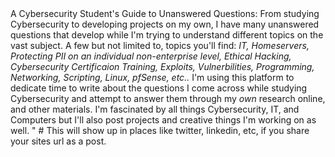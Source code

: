 <html> A Cybersecurity Student's Guide to Unanswered Questions: From studying Cybersecurity to developing projects on my own, I have many unanswered questions that develop while I'm trying to understand different topics on the vast subject. A few but not limited to, topics you'll find: <i> IT, Homeservers, Protecting PII on an individual non-enterprise level, Ethical Hacking, Cybersecurity Certificaion Training, Exploits, Vulnerbilities, Programming, Networking, Scripting, Linux, pfSense, etc..</i> I'm using this platform to dedicate time to write about the questions I come across while studying Cybersecurity and attempt to answer them through my <i>own</i> research online, and other materials. I'm fascinated by all things Cybersecurity, IT, and Computers but I'll also post projects and creative things I'm working on as well. " # This will show up in places like twitter, linkedin, etc, if you share your sites url as a post.</html>
